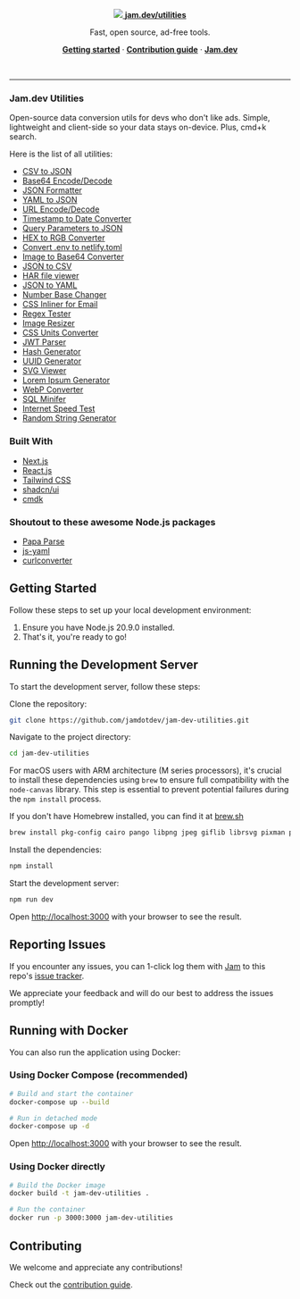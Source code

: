 <p align="center">
  <a href="https://jam.dev/utilities">
    <img src="https://storage.googleapis.com/jam-assets/github-repo.png">
    <a href="https://jam.dev/utilities"><strong>jam.dev/utilities</strong></a>
  </a>
</p>

<p align="center">
  Fast, open source, ad-free tools.
</p>

<p align="center">
  <a href="https://github.com/jamdotdev/jam-dev-utilities?tab=readme-ov-file#getting-started"><strong>Getting started</strong></a> ·
  <a href="https://github.com/jamdotdev/jam-dev-utilities/blob/main/CONTRIBUTING.md"><strong>Contribution guide</strong></a> ·
  <a href="https://jam.dev"><strong>Jam.dev</strong></a>
</p>
<br/>

---

### Jam.dev Utilities

Open-source data conversion utils for devs who don't like ads. Simple, lightweight and client-side so your data stays on-device. Plus, cmd+k search.

Here is the list of all utilities:

- [CSV to JSON](https://jam.dev/utilities/csv-to-json)
- [Base64 Encode/Decode](https://jam.dev/utilities/base-64-encoder)
- [JSON Formatter](https://jam.dev/utilities/json-formatter)
- [YAML to JSON](https://jam.dev/utilities/yaml-to-json)
- [URL Encode/Decode](https://jam.dev/utilities/url-encoder)
- [Timestamp to Date Converter](https://jam.dev/utilities/timestamp-to-date)
- [Query Parameters to JSON](https://jam.dev/utilities/query-params-to-json)
- [HEX to RGB Converter](https://jam.dev/utilities/hex-to-rgb)
- [Convert .env to netlify.toml](https://jam.dev/utilities/env-to-netlify-toml)
- [Image to Base64 Converter](https://jam.dev/utilities/image-to-base64)
- [JSON to CSV](https://jam.dev/utilities/json-to-csv)
- [HAR file viewer](https://jam.dev/utilities/har-file-viewer)
- [JSON to YAML](https://jam.dev/utilities/json-to-yaml)
- [Number Base Changer](https://jam.dev/utilities/number-base-changer)
- [CSS Inliner for Email](https://jam.dev/utilities/css-inliner-for-email)
- [Regex Tester](https://jam.dev/utilities/regex-tester)
- [Image Resizer](https://jam.dev/utilities/image-resizer)
- [CSS Units Converter](https://jam.dev/utilities/css-units-converter)
- [JWT Parser](https://jam.dev/utilities/jwt-parser)
- [Hash Generator](https://jam.dev/utilities/hash-generator)
- [UUID Generator](https://jam.dev/utilities/uuid-generator)
- [SVG Viewer](https://jam.dev/utilities/svg-viewer)
- [Lorem Ipsum Generator](https://jam.dev/utilities/lorem-ipsum-generator)
- [WebP Converter](https://jam.dev/utilities/webp-converter)
- [SQL Minifer](https://jam.dev/utilities/sql-minifier)
- [Internet Speed Test](https://jam.dev/utilities/internet-speed-test)
- [Random String Generator](https://jam.dev/utilities/random-string-generator)

### Built With

- [Next.js](https://nextjs.org)
- [React.js](https://reactjs.org)
- [Tailwind CSS](https://tailwindcss.com)
- [shadcn/ui](https://ui.shadcn.com/)
- [cmdk](https://cmdk.paco.me/)

### Shoutout to these awesome Node.js packages

- [Papa Parse](https://www.papaparse.com/)
- [js-yaml](https://github.com/nodeca/js-yaml)
- [curlconverter](https://github.com/curlconverter/curlconverter)

## Getting Started

Follow these steps to set up your local development environment:

1. Ensure you have Node.js 20.9.0 installed.
2. That's it, you're ready to go!

## Running the Development Server

To start the development server, follow these steps:

Clone the repository:

```bash
git clone https://github.com/jamdotdev/jam-dev-utilities.git
```

Navigate to the project directory:

```bash
cd jam-dev-utilities
```

For macOS users with ARM architecture (M series processors), it's crucial to install these dependencies using `brew` to ensure full compatibility with the `node-canvas` library. This step is essential to prevent potential failures during the `npm install` process.

If you don't have Homebrew installed, you can find it at [brew.sh](https://brew.sh/)

```bash
brew install pkg-config cairo pango libpng jpeg giflib librsvg pixman python-setuptools
```

Install the dependencies:

```bash
npm install
```

Start the development server:

```bash
npm run dev
```

Open [http://localhost:3000](http://localhost:3000) with your browser to see the result.

## Reporting Issues

If you encounter any issues, you can 1-click log them with [Jam](https://jam.dev) to this repo's [issue tracker](https://github.com/jamdotdev/jam-dev-utilities/issues).

We appreciate your feedback and will do our best to address the issues promptly!

## Running with Docker

You can also run the application using Docker:

### Using Docker Compose (recommended)

```bash
# Build and start the container
docker-compose up --build

# Run in detached mode
docker-compose up -d
```

Open [http://localhost:3000](http://localhost:3000) with your browser to see the result.

### Using Docker directly

```bash
# Build the Docker image
docker build -t jam-dev-utilities .

# Run the container
docker run -p 3000:3000 jam-dev-utilities
```

## Contributing

We welcome and appreciate any contributions!

Check out the [contribution guide](https://github.com/jamdotdev/jam-dev-utilities/blob/main/CONTRIBUTING.md).
